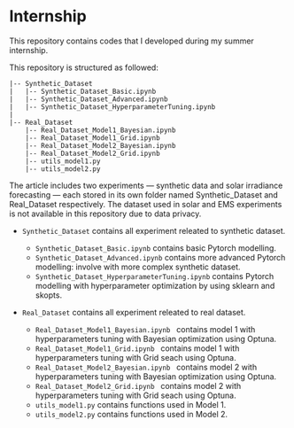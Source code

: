 # Internship
This repository contains codes that I developed during my summer internship.

This repository is structured as followed:
```
|-- Synthetic_Dataset
|   |-- Synthetic_Dataset_Basic.ipynb
|   |-- Synthetic_Dataset_Advanced.ipynb
|   |-- Synthetic_Dataset_HyperparameterTuning.ipynb
|
|-- Real_Dataset
    |-- Real_Dataset_Model1_Bayesian.ipynb 
    |-- Real_Dataset_Model1_Grid.ipynb 
    |-- Real_Dataset_Model2_Bayesian.ipynb 
    |-- Real_Dataset_Model2_Grid.ipynb 
    |-- utils_model1.py
    |-- utils_model2.py
```

The article includes two experiments — synthetic data and solar irradiance forecasting — each stored in its own folder named Synthetic_Dataset and Real_Dataset respectively. The dataset used in solar and EMS experiments is not available in this repository due to data privacy.

- ``Synthetic_Dataset`` contains all experiment releated to synthetic dataset. 
    - ``Synthetic_Dataset_Basic.ipynb`` contains basic Pytorch modelling.
    - ``Synthetic_Dataset_Advanced.ipynb`` contains more advanced Pytorch modelling: involve with more complex synthetic dataset.
    - ``Synthetic_Dataset_HyperparameterTuning.ipynb`` contains Pytorch modelling with hyperparameter optimization by using sklearn and skopts.

- ``Real_Dataset`` contains all experiment releated to real dataset. 
    - ``Real_Dataset_Model1_Bayesian.ipynb `` contains model 1 with hyperparameters tuning with Bayesian optimization using Optuna.
    - ``Real_Dataset_Model1_Grid.ipynb `` contains model 1 with hyperparameters tuning with Grid seach using Optuna.
    - ``Real_Dataset_Model2_Bayesian.ipynb `` contains model 2 with hyperparameters tuning with Bayesian optimization using Optuna.
    - ``Real_Dataset_Model2_Grid.ipynb `` contains model 2 with hyperparameters tuning with Grid seach using Optuna.
    - ``utils_model1.py`` contains functions used in Model 1.
    - ``utils_model2.py`` contains functions used in Model 2.

